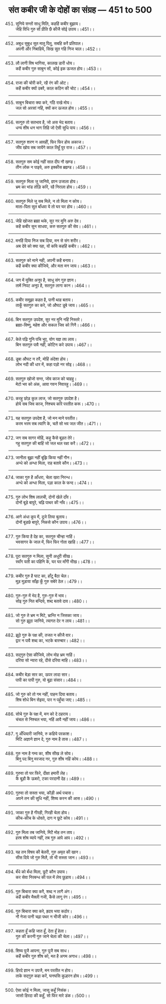 # संत कबीर जी के दोहों का संग्रह — 451 to 500

451. सुनिये सन्तों साधु मिलि, कहहिं कबीर बुझाय।\
     जेहि विधि गुरु सों प्रीति छै कीजै सोई उपाय।।451।।

---

452. अबुध सुबुध सुत मातु पितु, सबहि करै प्रतिपाल।\
     अपनी और निबाहिये, सिख सुत गहि निज चाल।।452।।

---

453. लौ लागी विष भागिया, कालख डारी धोय।\
     कहैं कबीर गुरु साबुन सों, कोई इक ऊजल होय।।453।।

---

454. राजा की चोरी करे, रहै रंग की ओट।\
     कहैं कबीर क्यों उबरै, काल कठिन की चोट।।454।।

---

455. साबुन बिचारा क्या करे, गाँठे राखे मोय।\
     जल सो अरसां नहिं, क्यों कर ऊजल होय।।455।।

---

456. सत्गुरु तो सतभाव है, जो अस भेद बताय।\
     धन्य शीष धन भाग तिहि जो ऐसी सुधि पाय।।456।।

---

457. सतगुरु शरण न आवहीं, फिर फिर होय अकाज।\
     जीव खोय सब जायेंगे काल तिहूँ पुर राज।।457।।

---

458. सतगुरु सम कोई नहीं सात दीप नौ खण्ड।\
     तीन लोक न पाइये, अरु इक्कीस ब्रह्म्ण्ड।।458।।

---

459. सतगुरु मिला जु जानिये, ज्ञान उजाला होय।\
     भ्रम का भांड तोड़ि करि, रहै निराला होय।।459।।

---

460. सतगुरु मिले जु सब मिले, न तो मिला न कोय।\
     माता-पिता सुत बाँधवा ये तो घर घर होय।।460।।

---

461. जेहि खोजत ब्रह्मा थके, सुर नर मुनि अरु देव।\
     कहै कबीर सुन साधवा, करु सतगुरु की सेव।।461।।

---

462. मनहिं दिया निज सब दिया, मन से संग शरीर।\
     अब देवे को क्या रहा, यों कयि कहहिं कबीर।।462।।

---

463. सतगुरु को माने नही, अपनी कहै बनाय।\
     कहै कबीर क्या कीजिये, और मता मन जाय।।463।।

---

464. जग में युक्ति अनूप है, साधु संग गुरु ज्ञान।\
     तामें निपट अनूप है, सतगुरु लागा कान।।464।।

---

465. कबीर समूझा कहत है, पानी थाह बताय।\
     ताकूँ सतगुरु का करे, जो औघट डूबे जाय।।465।।

---

466. बिन सतगुरु उपदेश, सुर नर मुनि नहिं निस्तरे।\
     ब्रह्मा-विष्णु, महेश और सकल जिव को गिनै।।466।।

---

467. केते पढ़ि गुनि पचि भुए, योग यज्ञ तप लाय।\
     बिन सतगुरु पावै नहीं, कोटिन करे उपाय।।467।।

---

468. डूबा औघट न तरै, मोहिं अंदेशा होय।\
     लोभ नदी की धार में, कहा पड़ो नर सोइ।।468।।

---

469. सतगुरु खोजो सन्त, जोव काज को चाहहु।\
     मेटो भव को अंक, आवा गवन निवारहु।।469।।

---

470. करहु छोड़ कुल लाज, जो सतगुरु उपदेश है।\
     होये सब जिव काज, निश्चय करि परतीत करू।।470।।

---

471. यह सतगुरु उपदेश है, जो मन माने परतीत।\
     करम भरम सब त्यागि के, चलै सो भव जल जीत।।471।।

---

472. जग सब सागर मोहिं, कहु कैसे बूड़त तेरे।\
     गहु सतगुरु की बाहिं जो जल थल रक्षा करै।।472।।

---

473. जानीता बूझा नहीं बूझि किया नहीं गौन।\
     अन्धे को अन्धा मिला, राह बतावे कौन।।473।।

---

474. जाका गुरु है आँधरा, चेला खरा निरन्ध।\
     अन्धे को अन्धा मिला, पड़ा काल के फन्द।।474।।

---

475. गुरु लोभ शिष लालची, दोनों खेले दाँव।\
     दोनों बूड़े बापुरे, चढ़ि पाथर की नाँव।।475।।

---

476. आगे अंधा कूप में, दूजे लिया बुलाय।\
     दोनों बूडछे बापुरे, निकसे कौन उपाय।।476।।

---

477. गुरु किया है देह का, सतगुरु चीन्हा नाहिं।\
     भवसागर के जाल में, फिर फिर गोता खाहि।।477।।

---

478. पूरा सतगुरु न मिला, सुनी अधूरी सीख।\
     स्वाँग यती का पहिनि के, घर घर माँगी भीख।।478।।

---

479. कबीर गुरु है घाट का, हाँटू बैठा चेल।\
     मूड़ मुड़ाया साँझ कूँ गुरु सबेरे ठेल।।479।।

---

480. गुरु-गुरु में भेद है, गुरु-गुरु में भाव।\
     सोइ गुरु नित बन्दिये, शब्द बतावे दाव।।480।।

---

481. जो गुरु ते भ्रम न मिटे, भ्रान्ति न जिसका जाय।\
     सो गुरु झूठा जानिये, त्यागत देर न लाय।।481।।

---

482. झूठे गुरु के पक्ष की, तजत न कीजै वार।\
     द्वार न पावै शब्द का, भटके बारम्बार।।482।।

---

483. सद्गुरु ऐसा कीजिये, लोभ मोह भ्रम नाहिं।\
     दरिया सो न्यारा रहे, दीसे दरिया माहि।।483।।

---

484. कबीर बेड़ा सार का, ऊपर लादा सार।\
     पापी का पापी गुरु, यो बूढ़ा संसार।।484।।

---

485. जो गुरु को तो गम नहीं, पाहन दिया बताय।\
     शिष शोधे बिन सेइया, पार न पहुँचा जाए।।485।।

---

486. सोचे गुरु के पक्ष में, मन को दे ठहराय।\
     चंचल से निश्चल भया, नहिं आवै नहीं जाय।।486।।

---

487. गु अँधियारी जानिये, रु कहिये परकाश।\
     मिटि अज्ञाने ज्ञान दे, गुरु नाम है तास।।487।।

---

488. गुरु नाम है गम्य का, शीष सीख ले सोय।\
     बिनु पद बिनु मरजाद नर, गुरु शीष नहिं कोय।।488।।

---

489. गुरुवा तो घर फिरे, दीक्षा हमारी लेह।\
     कै बूड़ौ कै ऊबरो, टका परदानी देह।।489।।

---

490. गुरुवा तो सस्ता भया, कौड़ी अर्थ पचास।\
     अपने तन की सुधि नहीं, शिष्य करन की आस।।490।।

---

491. जाका गुरु है गीरही, गिरही चेला होय।\
     कीच-कीच के धोवते, दाग न छूटे कोय।।491।।

---

492. गुरु मिला तब जानिये, मिटै मोह तन ताप।\
     हरष शोष व्यापे नहीं, तब गुरु आपे आप।।492।।

---

493. यह तन विषय की बेलरी, गुरु अमृत की खान।\
     सीस दिये जो गुरु मिलै, तो भी सस्ता जान।।493।।

---

494. बँधे को बँधा मिला, छूटै कौन उपाय।\
     कर सेवा निरबन्ध की पल में लेय छुड़ाय।।494।।

---

495. गुरु बिचारा क्या करै, शब्द न लागै अंग।\
     कहैं कबीर मैक्ली गजी, कैसे लागू रंग।।495।।

---

496. गुरु बिचारा क्या करे, ह्रदय भया कठोर।\
     नौ नेजा पानी चढ़ा पथर न भीजी कोर।।496।।

---

497. कहता हूँ कहि जात हूँ, देता हूँ हेला।\
     गुरु की करनी गुरु जाने चेला की चेला।।497।।

---

498. शिष्य पुजै आपना, गुरु पूजै सब साध।\
     कहैं कबीर गुरु शीष को, मत है अगम अगाध।।498।।

---

499. हिरदे ज्ञान न उपजै, मन परतीत न होय।\
     ताके सद्गुरु कहा करें, घनघसि कुल्हरन होय।।499।।

---

500. ऐसा कोई न मिला, जासू कहूँ निसंक।\
     जासो हिरदा की कहूँ, सो फिर मारे डंक।।500।।
